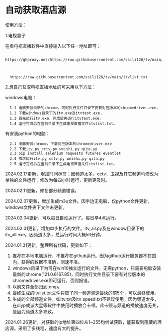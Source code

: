 # 自动获取酒店源 #

使用方法：

1.电视盒子

  在看电视直播软件中直接输入以下任一地址即可：
  
      https://ghproxy.net/https://raw.githubusercontent.com/ssili126/tv/main/itvlist.txt
      
      
      
      https://raw.githubusercontent.com/ssili126/tv/main/itvlist.txt
  
2.想自己获取电视直播地址的可采用以下方法：

  windows电脑：
  
      1.1 电脑安装最新的chrome，同时执行文件目录下要有对应版本的chromedriver.exe，
      1.2 下载windows目录下的itv.exe及itvtest.exe,
      1.3 首先运行itv.exe，完成后再运行itvtest.exe，
      1.4 运行完成后在当前目录下生成电视直播文件itvlist.txt。
  
  有安装python的电脑：
  
      2.1 电脑安装chrome，下载对应版本的chromedriver.exe
      2.2 下载itv.py cctv.py weishi.py qita.py
      2.3 pip install selenium requests futures eventlet
      2.4 依次运行itv.py cctv.py weishi.py qita.py
      2.5 运行完成后在当前目录下生成电视直播文件itvlist.txt。
      
  
2024.02.17更新，增加时间标签；因频道太多，cctv、卫视及其它频道均修改为单独的文件运行；修改为每四小时运行，更新更及时。

2024.02.11更新，修复部分频道错误。

2024.02.07更新，增加生成m3u文件。因手边无电脑，仅python文件更新，windows文件夹下文件未更新。

2024.02.04更新，可以每日自动运行了。每日早4点运行。

2024.02.01更新，增加单步执行的文件。itv_all.py及在window目录下的itv_all.exe。因频道太多，总运行时间大概50分钟。

2024.01.31更新，整理所有代码，更新如下：

1. 推荐在本地电脑运行，不推荐在github运行。因为github运行服务器不在国内，获得的数据不准确，测速不准。
2. windows目录下为可在win10独立运行的文件，无需python，只需要电脑安装最新的chrome(121.0.6167.85)，同时执行文件目录下要有对应版本的chromedriver.exe即可运行，否则报错。
3. 以前文件全部归到temp。
4. 最终生成的itvlist.txt文件只取了同一频道测速最快的前5个，可以最终使用。
5. 生成的全部频道文件，如itv.txt及itv_speed.txt不建议使用，因为频道太多，在diyp或派大星等软件中使用时播放会卡顿。此卡顿与频道的播放速度无关，是因为频道太多导致。

2024.01.26更新，对获取的ip地址第四位从1~255均尝试获取，能获取到隐藏的酒店源。采用了多线程，速度有大的提升。
